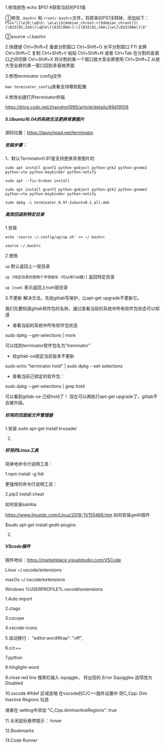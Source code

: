 1.修改颜色
echo $PS1   #获取当前的PS1值

①修改 `.bashrc` 和 `/root/.bashrc`文件，将原来的PS1注释掉，添加如下：
`PS1="\[\e]0;\u@\h: \w\a\]${debian_chroot:+($debian_chroot)}\[\033[01;32m\]\u@\h\[\033[00m\]:\[\033[01;34m\]\w\[\033[00m\]\$"`

②source  ~/.bashrc

2.快捷键
Ctrl+Shift+E 垂直分割窗口
Ctrl+Shift+O 水平分割窗口
F11 全屏
Ctrl+Shift+C 复制
Ctrl+Shift+V 粘贴
Ctrl+Shift+N 或者 Ctrl+Tab 在分割的各窗口之间切换
Ctrl+Shift+X 将分割的某一个窗口放大至全屏使用
Ctrl+Shift+Z 从放大至全屏的某一窗口回到多窗格界面

3.修改terminator config文件

`man terminator_config`查看支持哪些配置

4.修改右键打开terminator终端

https://blog.csdn.net/zhanghm1995/article/details/89419109

##### 5.Ubuntu16.04的系统无法更换背景图片
源码位置：https://launchpad.net/terminator
##### 安装步骤：

1、默认Terminator0.97是支持更换背景图片的

`sudo apt install gconf2 python-gobject python-gtk2 python-gnome2 python-vte python-keybinder python-notify`

`sudo apt --fix-broken install`

`sudo apt install gconf2 python-gobject python-gtk2 python-gnome2 python-vte python-keybinder python-notify`

`sudo dpkg -i terminator_0.97-2ubuntu0.1_all.deb`

##### 高效回退到特定目录
1.安装

`echo 'source ~/.config/up/up.sh' >> ~/.bashrc`

`source ~/.bashrc`

2.使用

`up`	默认返回上一层目录

`up [特定目录的首两个字母缩写（可以用Tab键）]`	返回特定目录

`up [num]`	表示返回上num层目录	


3.不更新
解决方法，先给gitlab写保护，让apt-get upgrade不更新它。

我们先要知道gitlab软件包的名称，通过查看当前的系统中所有软件包状态可以知道

- 查看当前的系统中所有软件包状态

sudo dpkg --get-selections | more

可以找到terminator软件包名为"treminator"

- 给gitlab-ce锁定当前版本不更新

sudo echo "terminator hold" | sudo dpkg --set-selections

- 查看当前己锁定的软件包：

sudo dpkg --get-selections | grep hold

可以看到gitlab-ce 己经hold了！
现在可以再执行apt-get upgrade了，gitlab不会被升级。

##### 好用的双面板文件管理器
1.安装
sudo apt-get install krusader

2.


##### 好用的Linux工具
简单地命令行说明工具：

1.npm install -g tldr

更强悍的命令行说明工具：

2.pip3 install cheat

如何安装samba

https://www.linuxidc.com/Linux/2018-11/155466.htm
如何安装gedit插件

$sudo apt-get install gedit-plugins 

2.
##### VScode插件

插件地址：https://marketplace.visualstudio.com/VSCode 

Linux ~/.vscode/extensions 

macOs ~/.vscode/extensions 

Windows %USERPROFILE%.vscode\extensions

1.Auto import

2.ctags

3.cscope

4.vscode-icons

5.自动换行： "editor.wordWrap": "off",

6.c/c++

7.python

8.hihglight-word

9.close red line 搜索栏输入 squiggle， 将出现的 Error Squiggles 选项改为 Disabled

10.vscode #ifdef 区域变暗 在vscode的C/C++插件设置中 将C_Cpp: Dim Inactive Regions 勾选

或者在 setting中添加 "C_Cpp.dimInactiveRegions": true

11.关闭鼠标悬停提示： hover

12.Bookmarks

13.Code Runner
